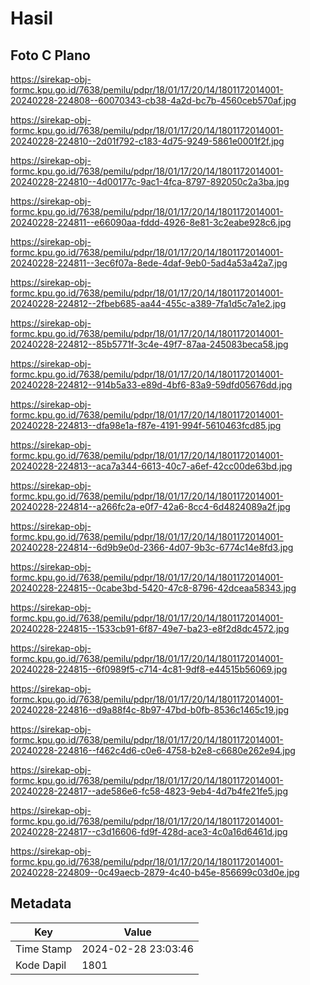 # Hasil

## Foto C Plano

https://sirekap-obj-formc.kpu.go.id/7638/pemilu/pdpr/18/01/17/20/14/1801172014001-20240228-224808--60070343-cb38-4a2d-bc7b-4560ceb570af.jpg

https://sirekap-obj-formc.kpu.go.id/7638/pemilu/pdpr/18/01/17/20/14/1801172014001-20240228-224810--2d01f792-c183-4d75-9249-5861e0001f2f.jpg

https://sirekap-obj-formc.kpu.go.id/7638/pemilu/pdpr/18/01/17/20/14/1801172014001-20240228-224810--4d00177c-9ac1-4fca-8797-892050c2a3ba.jpg

https://sirekap-obj-formc.kpu.go.id/7638/pemilu/pdpr/18/01/17/20/14/1801172014001-20240228-224811--e66090aa-fddd-4926-8e81-3c2eabe928c6.jpg

https://sirekap-obj-formc.kpu.go.id/7638/pemilu/pdpr/18/01/17/20/14/1801172014001-20240228-224811--3ec6f07a-8ede-4daf-9eb0-5ad4a53a42a7.jpg

https://sirekap-obj-formc.kpu.go.id/7638/pemilu/pdpr/18/01/17/20/14/1801172014001-20240228-224812--2fbeb685-aa44-455c-a389-7fa1d5c7a1e2.jpg

https://sirekap-obj-formc.kpu.go.id/7638/pemilu/pdpr/18/01/17/20/14/1801172014001-20240228-224812--85b5771f-3c4e-49f7-87aa-245083beca58.jpg

https://sirekap-obj-formc.kpu.go.id/7638/pemilu/pdpr/18/01/17/20/14/1801172014001-20240228-224812--914b5a33-e89d-4bf6-83a9-59dfd05676dd.jpg

https://sirekap-obj-formc.kpu.go.id/7638/pemilu/pdpr/18/01/17/20/14/1801172014001-20240228-224813--dfa98e1a-f87e-4191-994f-5610463fcd85.jpg

https://sirekap-obj-formc.kpu.go.id/7638/pemilu/pdpr/18/01/17/20/14/1801172014001-20240228-224813--aca7a344-6613-40c7-a6ef-42cc00de63bd.jpg

https://sirekap-obj-formc.kpu.go.id/7638/pemilu/pdpr/18/01/17/20/14/1801172014001-20240228-224814--a266fc2a-e0f7-42a6-8cc4-6d4824089a2f.jpg

https://sirekap-obj-formc.kpu.go.id/7638/pemilu/pdpr/18/01/17/20/14/1801172014001-20240228-224814--6d9b9e0d-2366-4d07-9b3c-6774c14e8fd3.jpg

https://sirekap-obj-formc.kpu.go.id/7638/pemilu/pdpr/18/01/17/20/14/1801172014001-20240228-224815--0cabe3bd-5420-47c8-8796-42dceaa58343.jpg

https://sirekap-obj-formc.kpu.go.id/7638/pemilu/pdpr/18/01/17/20/14/1801172014001-20240228-224815--1533cb91-6f87-49e7-ba23-e8f2d8dc4572.jpg

https://sirekap-obj-formc.kpu.go.id/7638/pemilu/pdpr/18/01/17/20/14/1801172014001-20240228-224815--6f0989f5-c714-4c81-9df8-e44515b56069.jpg

https://sirekap-obj-formc.kpu.go.id/7638/pemilu/pdpr/18/01/17/20/14/1801172014001-20240228-224816--d9a88f4c-8b97-47bd-b0fb-8536c1465c19.jpg

https://sirekap-obj-formc.kpu.go.id/7638/pemilu/pdpr/18/01/17/20/14/1801172014001-20240228-224816--f462c4d6-c0e6-4758-b2e8-c6680e262e94.jpg

https://sirekap-obj-formc.kpu.go.id/7638/pemilu/pdpr/18/01/17/20/14/1801172014001-20240228-224817--ade586e6-fc58-4823-9eb4-4d7b4fe21fe5.jpg

https://sirekap-obj-formc.kpu.go.id/7638/pemilu/pdpr/18/01/17/20/14/1801172014001-20240228-224817--c3d16606-fd9f-428d-ace3-4c0a16d6461d.jpg

https://sirekap-obj-formc.kpu.go.id/7638/pemilu/pdpr/18/01/17/20/14/1801172014001-20240228-224809--0c49aecb-2879-4c40-b45e-856699c03d0e.jpg


## Metadata

| Key        | Value               |
| ---------- | ------------------- |
| Time Stamp | 2024-02-28 23:03:46 |
| Kode Dapil | 1801                |



